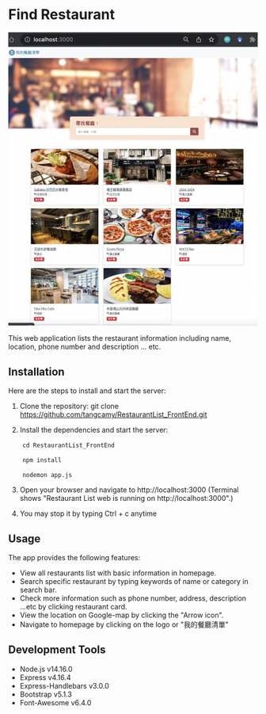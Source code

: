 # Find Restaurant

![image](https://github.com/tangcamy/RestaurantList_FrontEnd/blob/main/public/img/RestaurantList.png)

This web application lists the restaurant information including name, location, phone number and description ... etc.

## Installation

Here are the steps to install and start the server:

1. Clone the repository: git clone https://github.com/tangcamy/RestaurantList_FrontEnd.git

2. Install the dependencies and start the server:

```
    cd RestaurantList_FrontEnd
```

```
    npm install
```

```
    nodemon app.js
```

3. Open your browser and navigate to http://localhost:3000
   (Terminal shows "Restaurant List web is running on http://localhost:3000".)

4. You may stop it by typing Ctrl + c anytime

## Usage

The app provides the following features:
- View all restaurants list with basic information in homepage.
- Search specific restaurant by typing keywords of name or category in search bar.
- Check more information such as phone number, address, description ...etc by clicking restaurant card.
- View the location on Google-map by clicking the "Arrow icon".
- Navigate to homepage by clicking on the logo or "我的餐廳清單"

## Development Tools

- Node.js v14.16.0
- Express v4.16.4
- Express-Handlebars v3.0.0
- Bootstrap v5.1.3
- Font-Awesome v6.4.0